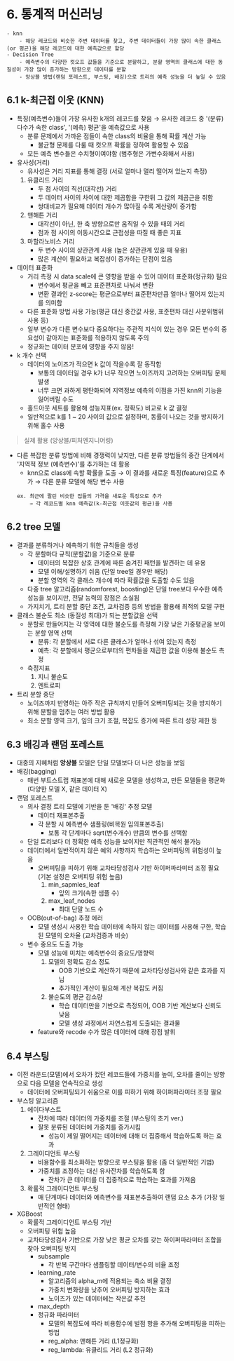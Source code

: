# 6. 통계적 머신러닝
```
- knn
	- 해당 레코드와 비슷한 주변 데이터를 찾고, 주변 데이터들이 가장 많이 속한 클래스(or 평균)을 해당 레코드에 대한 예측값으로 할당
- Decision Tree
	- 예측변수의 다양한 컷오프 값들을 기준으로 분할하고, 분할 영역의 클래스에 대한 동질성이 가장 많이 증가하는 방향으로 데이터를 분할
	- 앙상블 방법(랜덤 포레스트, 부스팅, 배깅)으로 트리의 예측 성능을 더 높일 수 있음
```

## 6.1 k-최근접 이웃 (KNN)
- 특징(예측변수)들이 가장 유사한 k개의 레코드를 찾음 → 유사한 레코드 중 '(분류) 다수가 속한 class', '(예측) 평균'을 예측값으로 사용
	- 분류 문제에서 가까운 점들이 속한 class의 비율을 통해 확률 계산 가능
		- 불균형 문제를 다룰 때 컷오프 확률을 정하여 활용할 수 있음 
	- 모든 예측 변수들은 수치형이여야함 (범주형은 가변수화해서 사용)
- 유사성(거리)
	- 유사성은 거리 지표를 통해 결정 (서로 얼마나 멀리 떨어져 있는지 측정)
	1. 유클리드 거리
		- 두 점 사이의 직선(대각선) 거리
		- 두 데이터 사이의 차이에 대한 제곱합을 구한뒤 그 값의 제곱근을 취함
		- 쌍대비교가 필요해 데이터 개수가 많아질 수록 계산량이 증가함
	2. 맨해튼 거리
		- 대각선이 아닌, 한 축 방향으로만 움직일 수 있을 때의 거리
		- 점과 점 사이의 이동시간으로 근접성을 따질 때 좋은 지표
	3. 마할라노비스 거리
		- 두 변수 사이의 상관관계 사용 (높은 상관관계 있을 때 유용)
		- 많은 계산이 필요하고 복잡성이 증가하는 단점이 있음
- 데이터 표준화
	- 거리 측정 시 data scale에 큰 영향을 받을 수 있어 데이터 표준화(정규화) 필요
		- 변수에서 평균을 빼고 표준편차로 나눠서 변환
		- 변환 결과인 z-score는 평균으로부터 표준편차만큼 얼마나 떨어져 있는지를 의미함
	- 다른 표준화 방법 사용 가능(평균 대신 중간값 사용, 표준편차 대신 사분위범위 사용 등)
	- 일부 변수가 다른 변수보다 중요하다는 주관적 지식이 있는 경우 모든 변수의 중요성이 같아지는 표준화를 적용하지 않도록 주의
	- 정규화는 데이터 분포에 영향을 주지 않음!
- k 개수 선택
	- 데이터의 노이즈가 적으면 k 값이 작을수록 잘 동작함 
		- 보통의 데이터일 경우 k가 너무 작으면 노이즈까지 고려하는 오버피팅 문제 발생
		- 너무 크면 과하게 평탄화되어 지역정보 예측의 이점을 가진 knn의 기능을 잃어버릴 수도
	- 홀드아웃 세트를 활용해 성능지표(ex. 정확도) 비교로 k 값 결정
	- 일반적으로 k를 1 ~ 20 사이의 값으로 설정하며, 동률이 나오는 것을 방지하기 위해 홀수 사용
	
> 실제 활용 (앙상블/피처엔지니어링)
- 다른 복잡한 분류 방법에 비해 경쟁력이 낮지만, 다른 분류 방법들의 중간 단계에서 '지역적 정보 (예측변수)'를 추가하는 데 활용
	- knn으로 class에 속할 확률을 도출 → 이 결과를 새로운 특징(feature)으로 추가 → 다른 분류 모델에 해당 변수 사용
	```
	ex. 최근에 팔린 비슷한 집들의 가격을 새로운 특징으로 추가
	    → 각 레코드별 knn 예측값(k-최근접 이웃값의 평균)을 사용
	```

## 6.2 tree 모델
- 결과를 분류하거나 예측하기 위한 규칙들을 생성
	- 각 분할마다 규칙(분할값)을 기준으로 분류
		- 데이터의 복잡한 상호 관계에 따른 숨겨진 패턴을 발견하는 데 유용
		- 모델 이해/설명하기 쉬움  (단일 tree일 경우만 해당)
		- 분할 영역의 각 클래스 개수에 따라 확률값을 도출할 수도 있음
	- 다중 tree 알고리즘(randomforest, boosting)은 단일 tree보다 우수한 예측 성능을 보이지만, 전달 능력의 장점은 소실됨
	- 가지치기, 트리 분할 중단 조건, 교차검증 등의 방법을 활용해 최적의 모델 구현
- 클래스 불순도 최소 (동질성 최대)가 되는 분할값을 선택
	- 분할로 만들어지는 각 영역에 대한 불순도를 측정해 가장 낮은 가중평균을 보이는 분할 영역 선택
		- 분류: 각 분할에서 서로 다른 클래스가 얼마나 섞여 있는지 측정
		- 예측: 각 분할에서 평균으로부터의 편차들을 제곱한 값을 이용해 불순도 측정
	- 측정지표
		1. 지니 불순도
		2. 엔트로피
- 트리 분할 중단
	- 노이즈까지 반영하는 아주 작은 규칙까지 만들어 오버피팅되는 것을 방지하기 위해 분할을 멈추는 여러 방법 활용
	- 최소 분할 영역 크기, 잎의 크기 조절, 복잡도 증가에 따른 트리 성장 제한 등

## 6.3 배깅과 랜덤 포레스트
- 대중의 지혜처럼 **앙상블** 모델은 단일 모델보다 더 나은 성능을 보임
- 배깅(bagging)
	- 매번 부트스트랩 재표본에 대해 새로운 모델을 생성하고, 만든 모델들을 평균화 (다양한 모델 X, 같은 데이터 X)
- 랜덤 포레스트
	- 의사 결정 트리 모델에 기반을 둔 '배깅' 추정 모델
		- 데이터 재표본추출
		- 각 분할 시 예측변수 샘플링(비복원 임의표본추출)
			- 보통 각 단계마다 sqrt(변수개수) 만큼의 변수를 선택함
	- 단일 트리보다 더 정확한 예측 성능을 보이지만 직관적인 해석 불가능
	- 데이터에서 일반적이지 않은 예외 사항까지 학습하는 오버피팅의 위험성이 높음
		- 오버피팅을 피하기 위해 교차타당성검사 기반 하이퍼파라미터 조정 필요 (기본 설정은 오버피팅 위험 높음)
			1. min_sapmles_leaf
				- 잎의 크기(속한 샘플 수)
			2. max_leaf_nodes
				- 최대 단말 노드 수
	- OOB(out-of-bag) 추정 에러
		- 모델 생성시 사용한 학습 데이터에 속하지 않는 데이터를 사용해 구한, 학습된 모델의 오차율  (교차검증과 비슷)
	- 변수 중요도 도출 가능
		- 모델 성능에 미치는 예측변수의 중요도/영향력
			1. 모델의 정확도 감소 정도
				- OOB 기반으로 계산하기 때문에 교차타당성검사와 같은 효과를 지님
				- 추가적인 계산이 필요해 계산 복잡도 커짐
			2. 불순도의 평균 감소량
				- 학습 데이터만을 기반으로 측정되어, OOB 기반 계산보다 신뢰도 낮음
				- 모델 생성 과정에서 자연스럽게 도출되는 결과물
		- feature와 recode 수가 많은 데이터에 대해 장점 발휘

## 6.4 부스팅
- 이전 라운드(모델)에서 오차가 컸던 레코드들에 가중치를 높여, 오차를 줄이는 방향으로 다음 모델을 연속적으로 생성
	- 데이터에 오버피팅되기 쉬움으로 이를 피하기 위해 하이퍼파라미터 조정 필요
- 부스팅 알고리즘
	1. 에이다부스트
		- 잔차에 따라 데이터의 가중치를 조절 (부스팅의 초기 ver.)
		- 잘못 분류된 데이터에 가중치를 증가시킴 
			- 성능이 제일 떨어지는 데이터에 대해 더 집중해서 학습하도록 하는 효과
	2. 그레이디언트 부스팅
		- 비용함수를 최소화하는 방향으로 부스팅을 활용 (좀 더 일반적인 기법)
		- 가중치를 조정하는 대신 유사잔차를 학습하도록 함
			- 잔차가 큰 데이터를 더 집중적으로 학습하는 효과를 가져옴
	3. 확률적 그레이디언트 부스팅
		- 매 단계마다 데이터와 예측변수를 재표본추출하여 랜덤 요소 추가 (가장 일반적인 형태)
- XGBoost
	- 확률적 그레이디언트 부스팅 기반
	- 오버피팅 위험 높음
	- 교차타당성검사 기반으로 가장 낮은 평균 오차를 갖는 하이퍼파라미터 조합을 찾아 오버피팅 방지
		- subsample
			- 각 반복 구간마다 샘플링할 데이터/변수의 비율 조정
		- learning_rate
			- 알고리즘의 alpha_m에 적용되는 축소 비율 결정
			- 가중치 변화량을 낮추어 오버피팅 방지하는 효과
			- 노이즈가 있는 데이터에는 작은값 추천
		- max_depth
		- 정규화 파라미터
			- 모델의 복잡도에 따라 비용함수에 벌점 항을 추가해 오버피팅을 피하는 방법
			- reg_alpha: 맨해튼 거리 (L1정규화)
			- reg_lambda: 유클리드 거리 (L2 정규화)
